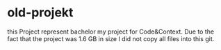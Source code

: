 ﻿# old-projekt

this Project represent bachelor my project for Code&Context. Due to the fact that the project was 1.6 GB in size I did not copy all files into this git.
